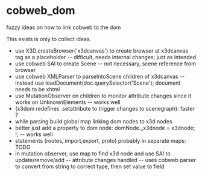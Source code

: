 # cobweb_dom
fuzzy ideas on how to link cobweb to the dom

This exists is only to collect ideas.

- use X3D.createBrowser('x3dcanvas') to create browser at x3dcanvas tag as a placeholder
 -- difficult, needs internal changes; just <x3d> as intended
- use cobweb SAI to create Scene
 -- not necessary, scene reference from browser
- use cobweb XMLParser to parseIntoScene children of x3dcanvas
 -- instead use loadDocument(doc.querySelector('Scene'); document needs to be xhtml
- use MutationObserver on children to monitor attribute changes since it works on UnknownElements
 -- works well
- (x3dom redefines .setattribute to trigger changes to scenegraph): faster ?
- while parsing build global map linking dom nodes to x3d nodes
- better just add a property to dom node: domNode._x3dnode = x3dnode; !;
 -- works well
- statements (routes, import,export, proto) probably in separate maps: TODO
- in mutation observer, use map to find x3d node and use SAI to update/remove/add
 -- attribute changes handled
 -- uses cobweb parser to convert from string to correct type, then set value to field


